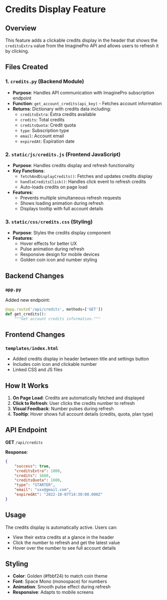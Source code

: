 # Credits Display Feature

## Overview
This feature adds a clickable credits display in the header that shows the `creditsExtra` value from the ImaginePro API and allows users to refresh it by clicking.

## Files Created

### 1. `credits.py` (Backend Module)
- **Purpose**: Handles API communication with ImaginePro subscription endpoint
- **Function**: `get_account_credits(api_key)` - Fetches account information
- **Returns**: Dictionary with credits data including:
  - `creditsExtra`: Extra credits available
  - `credits`: Total credits
  - `creditsQuota`: Credit quota
  - `type`: Subscription type
  - `email`: Account email
  - `expiredAt`: Expiration date

### 2. `static/js/credits.js` (Frontend JavaScript)
- **Purpose**: Handles credits display and refresh functionality
- **Key Functions**:
  - `fetchAndDisplayCredits()`: Fetches and updates credits display
  - `handleCreditsClick()`: Handles click event to refresh credits
  - Auto-loads credits on page load
- **Features**:
  - Prevents multiple simultaneous refresh requests
  - Shows loading animation during refresh
  - Displays tooltip with full account details

### 3. `static/css/credits.css` (Styling)
- **Purpose**: Styles the credits display component
- **Features**:
  - Hover effects for better UX
  - Pulse animation during refresh
  - Responsive design for mobile devices
  - Golden coin icon and number styling

## Backend Changes

### `app.py`
Added new endpoint:
```python
@app.route('/api/credits', methods=['GET'])
def get_credits():
    """Get account credits information."""
```

## Frontend Changes

### `templates/index.html`
- Added credits display in header between title and settings button
- Includes coin icon and clickable number
- Linked CSS and JS files

## How It Works

1. **On Page Load**: Credits are automatically fetched and displayed
2. **Click to Refresh**: User clicks the credits number to refresh
3. **Visual Feedback**: Number pulses during refresh
4. **Tooltip**: Hover shows full account details (credits, quota, plan type)

## API Endpoint

**GET** `/api/credits`

**Response**:
```json
{
    "success": true,
    "creditsExtra": 1000,
    "credits": 1600,
    "creditsQuota": 1600,
    "type": "STARTER",
    "email": "xxx@gmail.com",
    "expiredAt": "2022-10-07T14:30:00.000Z"
}
```

## Usage

The credits display is automatically active. Users can:
- View their extra credits at a glance in the header
- Click the number to refresh and get the latest value
- Hover over the number to see full account details

## Styling

- **Color**: Golden (#fbbf24) to match coin theme
- **Font**: Space Mono (monospace) for numbers
- **Animation**: Smooth pulse effect during refresh
- **Responsive**: Adapts to mobile screens
